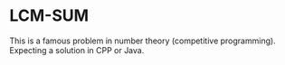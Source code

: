 # LCM-SUM

This is a famous problem in number theory (competitive programming). Expecting a solution in CPP or Java.
